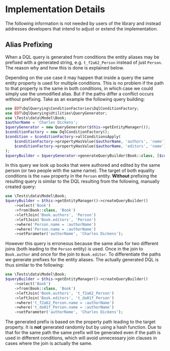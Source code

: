 # Implementation Details

The following information is not needed by users of the library and instead addresses developers
that intend to adjust or extend the implementation.

## Alias Prefixing

When a DQL query is generated from conditions the entity aliases may be prefixed with
a generated string, e.g. `t_f2a62_Person` instead of just `Person`. The reason why and
how this is done is explained below.

Depending on the use case it may happen that inside a query the same entity property is used for multiple conditions.
This is no problem if the path to that property is the same in both conditions, in which case we could
simply use the unmodified alias. But if the paths differ a conflict occurs without prefixing. 
Take as an example the following query building:

```php
use EDT\DqlQuerying\ConditionFactories\DqlConditionFactory;
use EDT\DqlQuerying\Utilities\QueryGenerator;
use \Tests\data\Model\Book;
$authorName = 'Charles Dickens';
$queryGenerator = new QueryGenerator($this->getEntityManager());
$conditionFactory = new DqlConditionFactory();
$condition = $conditionFactory->allConditionsApply(
    $conditionFactory->propertyHasValue($authorName, 'authors', 'name'),
    $conditionFactory->propertyHasValue($authorName, 'editors', 'name')
);
$queryBuilder = $queryGenerator->generateQueryBuilder(Book::class, [$condition]);
```

In this query we look up books that were authored and edited by the same person (or two people with the same name).
The target of both equality conditions is the `name` property in the `Person` entity.
**Without** prefixing the resulting query is similar to the DQL resulting from the following, manually created query:

```php
use \Tests\data\Model\Book;
$queryBuilder = $this->getEntityManager()->createQueryBuilder()
    ->select('Book')
    ->from(Book::class, 'Book')
    ->leftJoin('Book.authors', 'Person')
    ->leftJoin('Book.editors', 'Person')
    ->where('Person.name = :authorName')
    ->where('Person.name = :authorName')
    ->setParameter('authorName', 'Charles Dickens');
```

However this query is erroneous because the same alias for two different
joins (both leading to the `Person` entity) is used.
Once in the join to `Book.author` and once for the join to `Book.editor`.
To differentiate the paths we generate prefixes for the entity aliases.
The actually generated DQL is thus similar to the following:

```php
use \Tests\data\Model\Book;
$queryBuilder = $this->getEntityManager()->createQueryBuilder()
    ->select('Book')
    ->from(Book::class, 'Book')
    ->leftJoin('Book.authors', 't_f2a62_Person')
    ->leftJoin('Book.editors', 't_da01f_Person')
    ->where('t_f2a62_Person.name = :authorName')
    ->where('t_da01f_Person.name = :authorName')
    ->setParameter('authorName', 'Charles Dickens');
```

The generated prefix is based on the property path leading to the target property.
It is **not** generated randomly but by using a hash function. Due to that for the same path the
same prefix will be generated even if the path is used in different conditions, which will avoid
unnecessary join clauses in cases where the join is actually the same.


